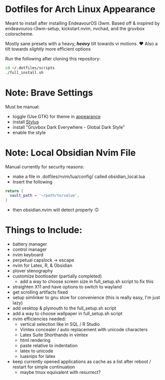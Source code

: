 # Dotfiles for Arch Linux Appearance
Meant to install after installing EndeavourOS i3wm. Based off & inspired by endeavouros-i3wm-setup, kickstart.nvim, nvchad, and the gruvbox colorscheme.

Mostly sane presets with a heavy, ***heavy*** tilt towards vi motions. ❤️
    Also a tilt towards *slightly* more efficient options

Run the following after cloning this repository:
```Bash
cd ~/.dotfiles/scripts
./full_install.sh
```
# Note: Brave Settings
Must be manual:
- toggle (Use GTK) for theme in [appearance](brave://settings/appearance)
- install [Stylus](https://chromewebstore.google.com/detail/stylus/clngdbkpkpeebahjckkjfobafhncgmne)
- install "Gruvbox Dark Everywhere - Global Dark Style"
- enable the style

# Note: Local Obsidian Nvim File
Manual currently for security reasons:
- make a file in .dotfiles/nvim/lua/config/ called obsidian_local.lua
- Insert the following
```lua
return {
  vault_path = '~/path/to/value',
}
```
- then obsidian.nvim will detect properly :D


# Things to Include:
- battery manager
- control manager
- nvim keyboard
- perpetual capslock -> escape
- nvim for Latex, R, & Obsidian
- plover stenography
- customize bootloader (partially completed)
    - add a way to choose screen size in full_setup.sh script to fix this
- straighten X11 and have options to switch to wayland
- get scrolling artifacts fixed
- setup simlinker to gnu stow for convenience (this is really easy, I'm just lazy)
- add vesktop & plymouth to the full_setup.sh script
- add a way to choose wallpaper in full_setup.sh script
- nvim efficiencies needed:
    - vertical selection like in SQL / R Studio
    - Vimtex concealer / auto replacement with unicode characters
    - Latex Suite Shorthands in vimtex
    - html rendering
    - paste relative to indentation
    - latex to unicode
    - luasnips for latex
- keep currently opened applications as cache as a list after reboot / restart for simple continuation
    - maybe tmux equivalent with resurrect?
